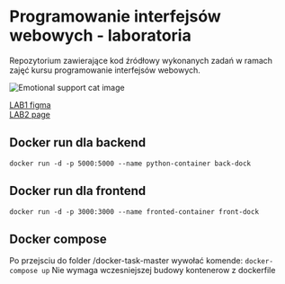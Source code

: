 # Programowanie interfejsów webowych - laboratoria

Repozytorium zawierające kod źródłowy wykonanych zadań w ramach zajęć kursu programowanie interfejsów webowych.

![Emotional support cat image](https://64.media.tumblr.com/b3c37baabc04aec0e586bbf21236c3ce/tumblr_pjokh9jKMI1y27xwio3_250.gifv)

[LAB1 figma](https://www.figma.com/file/GQjbkDTqCufzwMtup13dnw/PIWo---zaj%C4%99cia?node-id%3D0%3A1%26t%3DdJHTLL3Yap6UlboI-1)
<br>[LAB2 page](https://lightiiy.github.io/int-web-lab/)


## Docker run dla backend  
`` docker run -d -p 5000:5000 --name python-container back-dock ``

## Docker run dla frontend  
`` docker run -d -p 3000:3000 --name fronted-container front-dock ``

## Docker compose
Po przejsciu do folder /docker-task-master wywołać komende:
`` docker-compose up ``
Nie wymaga wczesniejszej budowy kontenerow z dockerfile